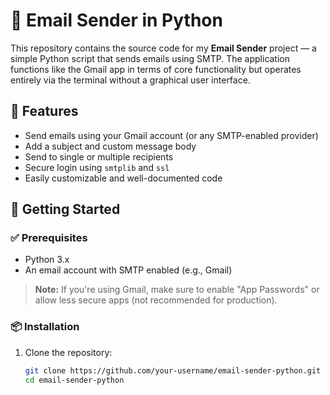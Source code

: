 # 📧 Email Sender in Python

This repository contains the source code for my **Email Sender** project — a simple Python script that sends emails using SMTP. The application functions like the Gmail app in terms of core functionality but operates entirely via the terminal without a graphical user interface.

## 🔧 Features

- Send emails using your Gmail account (or any SMTP-enabled provider)
- Add a subject and custom message body
- Send to single or multiple recipients
- Secure login using `smtplib` and `ssl`
- Easily customizable and well-documented code

## 🚀 Getting Started

### ✅ Prerequisites

- Python 3.x
- An email account with SMTP enabled (e.g., Gmail)

> **Note:** If you're using Gmail, make sure to enable "App Passwords" or allow less secure apps (not recommended for production).

### 📦 Installation

1. Clone the repository:
   ```bash
   git clone https://github.com/your-username/email-sender-python.git
   cd email-sender-python
